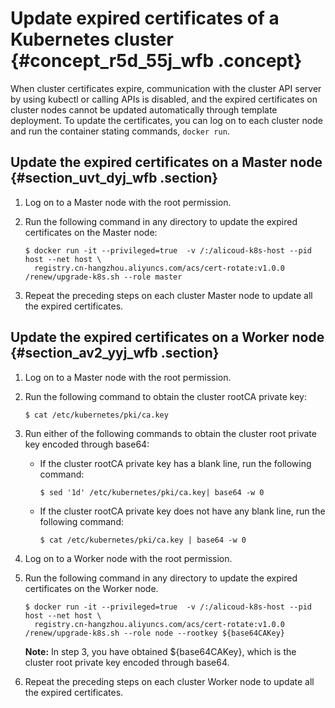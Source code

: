 # Update expired certificates of a Kubernetes cluster {#concept_r5d_55j_wfb .concept}

When cluster certificates expire, communication with the cluster API server by using kubectl or calling APIs is disabled, and the expired certificates on cluster nodes cannot be updated automatically through template deployment. To update the certificates, you can log on to each cluster node and run the container stating commands, `docker run`.

## Update the expired certificates on a Master node {#section_uvt_dyj_wfb .section}

1.  Log on to a Master node with the root permission.
2.  Run the following command in any directory to update the expired certificates on the Master node:

    ```
    $ docker run -it --privileged=true  -v /:/alicoud-k8s-host --pid host --net host \
      registry.cn-hangzhou.aliyuncs.com/acs/cert-rotate:v1.0.0 /renew/upgrade-k8s.sh --role master
    ```

3.  Repeat the preceding steps on each cluster Master node to update all the expired certificates.

## Update the expired certificates on a Worker node {#section_av2_yyj_wfb .section}

1.  Log on to a Master node with the root permission.
2.  Run the following command to obtain the cluster rootCA private key:

    ```
    $ cat /etc/kubernetes/pki/ca.key
    ```

3.  Run either of the following commands to obtain the cluster root private key encoded through base64:
    -   If the cluster rootCA private key has a blank line, run the following command:

        ```
        $ sed '1d' /etc/kubernetes/pki/ca.key| base64 -w 0
        ```

    -   If the cluster rootCA private key does not have any blank line, run the following command:

        ```
        $ cat /etc/kubernetes/pki/ca.key | base64 -w 0
        ```

4.  Log on to a Worker node with the root permission.
5.  Run the following command in any directory to update the expired certificates on the Worker node.

    ```
    $ docker run -it --privileged=true  -v /:/alicoud-k8s-host --pid host --net host \
      registry.cn-hangzhou.aliyuncs.com/acs/cert-rotate:v1.0.0 /renew/upgrade-k8s.sh --role node --rootkey ${base64CAKey}
    ```

    **Note:** In step 3, you have obtained $\{base64CAKey\}, which is the cluster root private key encoded through base64.

6.  Repeat the preceding steps on each cluster Worker node to update all the expired certificates.

